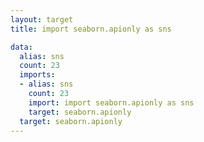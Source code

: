 ```yaml
---
layout: target
title: import seaborn.apionly as sns

data:
  alias: sns
  count: 23
  imports:
  - alias: sns
    count: 23
    import: import seaborn.apionly as sns
    target: seaborn.apionly
  target: seaborn.apionly
---
```


